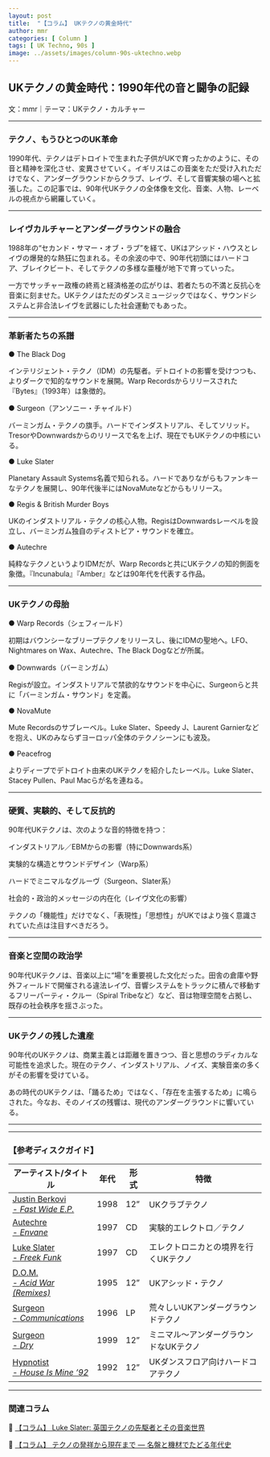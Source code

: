 ```yaml
---
layout: post
title:  "【コラム】 UKテクノの黄金時代"
author: mmr
categories: [ Column ]
tags: [ UK Techno, 90s ]
image: ../assets/images/column-90s-uktechno.webp
---
```


## UKテクノの黄金時代：1990年代の音と闘争の記録

文：mmr｜テーマ：UKテクノ・カルチャー


<hr>

### テクノ、もうひとつのUK革命
1990年代、テクノはデトロイトで生まれた子供がUKで育ったかのように、その音と精神を深化させ、変異させていく。イギリスはこの音楽をただ受け入れただけでなく、アンダーグラウンドからクラブ、レイヴ、そして音響実験の場へと拡張した。この記事では、90年代UKテクノの全体像を文化、音楽、人物、レーベルの視点から網羅していく。


<hr>

### レイヴカルチャーとアンダーグラウンドの融合
1988年の“セカンド・サマー・オブ・ラブ”を経て、UKはアシッド・ハウスとレイヴの爆発的な熱狂に包まれる。その余波の中で、90年代初頭にはハードコア、ブレイクビート、そしてテクノの多様な亜種が地下で育っていった。

一方でサッチャー政権の終焉と経済格差の広がりは、若者たちの不満と反抗心を音楽に刻ませた。UKテクノはただのダンスミュージックではなく、サウンドシステムと非合法レイヴを武器にした社会運動でもあった。


<hr>

### 革新者たちの系譜
● The Black Dog

インテリジェント・テクノ（IDM）の先駆者。デトロイトの影響を受けつつも、よりダークで知的なサウンドを展開。Warp Recordsからリリースされた『Bytes』（1993年）は象徴的。

● Surgeon（アンソニー・チャイルド）

バーミンガム・テクノの旗手。ハードでインダストリアル、そしてソリッド。TresorやDownwardsからのリリースで名を上げ、現在でもUKテクノの中核にいる。

● Luke Slater

Planetary Assault Systems名義で知られる。ハードでありながらもファンキーなテクノを展開し、90年代後半にはNovaMuteなどからもリリース。

● Regis & British Murder Boys

UKのインダストリアル・テクノの核心人物。RegisはDownwardsレーベルを設立し、バーミンガム独自のディストピア・サウンドを確立。

● Autechre

純粋なテクノというよりIDMだが、Warp Recordsと共にUKテクノの知的側面を象徴。『Incunabula』『Amber』などは90年代を代表する作品。


<hr>

### UKテクノの母胎
● Warp Records（シェフィールド）

初期はバウンシーなブリープテクノをリリースし、後にIDMの聖地へ。LFO、Nightmares on Wax、Autechre、The Black Dogなどが所属。

● Downwards（バーミンガム）

Regisが設立。インダストリアルで禁欲的なサウンドを中心に、Surgeonらと共に「バーミンガム・サウンド」を定義。

● NovaMute

Mute Recordsのサブレーベル。Luke Slater、Speedy J、Laurent Garnierなどを抱え、UKのみならずヨーロッパ全体のテクノシーンにも波及。

● Peacefrog

よりディープでデトロイト由来のUKテクノを紹介したレーベル。Luke Slater、Stacey Pullen、Paul Macらが名を連ねる。



<hr>

### 硬質、実験的、そして反抗的
90年代UKテクノは、次のような音的特徴を持つ：

インダストリアル／EBMからの影響（特にDownwards系）

実験的な構造とサウンドデザイン（Warp系）

ハードでミニマルなグルーヴ（Surgeon、Slater系）

社会的・政治的メッセージの内在化（レイヴ文化の影響）

テクノの「機能性」だけでなく、「表現性」「思想性」がUKではより強く意識されていた点は注目すべきだろう。


<hr>

### 音楽と空間の政治学
90年代UKテクノは、音楽以上に“場”を重要視した文化だった。田舎の倉庫や野外フィールドで開催される違法レイヴ、音響システムをトラックに積んで移動するフリーパーティ・クルー（Spiral Tribeなど）など、音は物理空間を占拠し、既存の社会秩序を揺さぶった。


<hr>

### UKテクノの残した遺産
90年代のUKテクノは、商業主義とは距離を置きつつ、音と思想のラディカルな可能性を追求した。現在のテクノ、インダストリアル、ノイズ、実験音楽の多くがその影響を受けている。

あの時代のUKテクノは、「踊るため」ではなく、「存在を主張するため」に鳴らされた。今なお、そのノイズの残響は、現代のアンダーグラウンドに響いている。


<hr>


<hr>

### 【参考ディスクガイド】

<div class="table-border">
<table>
  <thead>
    <tr>
      <th>アーティスト/タイトル</th>
      <th>年代</th>
      <th>形式</th>
      <th>特徴</th>
    </tr>
  </thead>
  <tbody>
    <tr>
      <td><a href="https://jp.mercari.com/item/m73468913640?afid=6142608987">Justin Berkovi <br />- <em>Fast Wide E.P.</em></a></td>
      <td>1998</td>
      <td>12”</td>
      <td>UKクラブテクノ</td>
    </tr>
    <tr>
      <td><a href="https://jp.mercari.com/item/m70361302879?afid=6142608987">Autechre <br />- <em>Envane</em></a></td>
      <td>1997</td>
      <td>CD</td>
      <td>実験的エレクトロ／テクノ</td>
    </tr>
    <tr>
      <td><a href="https://jp.mercari.com/item/m61298864776?afid=6142608987">Luke Slater <br />- <em>Freek Funk</em></a></td>
      <td>1997</td>
      <td>CD</td>
      <td>エレクトロニカとの境界を行くUKテクノ</td>
    </tr>
    <tr>
      <td><a href="https://jp.mercari.com/item/m93454980108?afid=6142608987">D.O.M. <br />- <em>Acid War (Remixes)</em></a></td>
      <td>1995</td>
      <td>12”</td>
      <td>UKアシッド・テクノ</td>
    </tr>
    <tr>
      <td><a href="https://jp.mercari.com/item/m54311623393?afid=6142608987">Surgeon <br />- <em>Communications</em></a></td>
      <td>1996</td>
      <td>LP</td>
      <td>荒々しいUKアンダーグラウンドテクノ</td>
    </tr>
    <tr>
      <td><a href="https://jp.mercari.com/item/m21648905240?afid=6142608987">Surgeon <br />- <em>Dry</em></a></td>
      <td>1999</td>
      <td>12”</td>
      <td>ミニマル～アンダーグラウンドなUKテクノ</td>
    </tr>
    <tr>
      <td><a href="https://jp.mercari.com/item/m41815735599?afid=6142608987">Hypnotist <br />- <em>House Is Mine ’92</em></a></td>
      <td>1992</td>
      <td>12”</td>
      <td>UKダンスフロア向けハードコアテクノ</td>
    </tr>
  </tbody>
</table>
</div>



---


### 関連コラム

🔗 [【コラム】 Luke Slater: 英国テクノの先駆者とその音楽世界](https://monumental-movement.jp/Column-Luke-Slater)

🔗 [【コラム】 テクノの発祥から現在まで ― 名盤と機材でたどる年代史](https://monumental-movement.jp/Column-Techno-History)